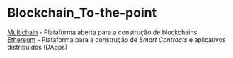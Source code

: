 # Blockchain_To-the-point

[Multichain](http://www.multichain.com/) - Plataforma aberta para a construção de blockchains   
[Ethereum](ethereum.org) - Plataforma para a construção de *Smart Contracts* e aplicativos distribuídos (DApps)








